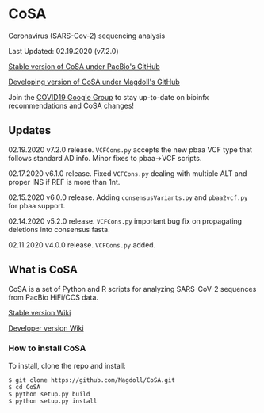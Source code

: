 # CoSA
Coronavirus (SARS-Cov-2) sequencing analysis

Last Updated: 02.19.2020 (v7.2.0)

[Stable version of CoSA under PacBio's GitHub](https://github.com/pacificbiosciences/CoSA)

[Developing version of CoSA under Magdoll's GitHub](https://github.com/Magdoll/CoSA)

Join the [COVID19 Google Group](https://groups.google.com/g/smrt_covid19) to stay up-to-date on bioinfx recommendations and CoSA changes!
 

## Updates

02.19.2020    v7.2.0 release. `VCFCons.py` accepts the new pbaa VCF type that follows standard AD info. Minor fixes to pbaa->VCF scripts.

02.17.2020    v6.1.0 release. Fixed `VCFCons.py` dealing with multiple ALT and proper INS if REF is more than 1nt.

02.15.2020    v6.0.0 release. Adding `consensusVariants.py` and `pbaa2vcf.py` for pbaa support.

02.14.2020    v5.2.0 release. `VCFCons.py` important bug fix on propagating deletions into consensus fasta.

02.11.2020    v4.0.0 release. `VCFCons.py` added.

## What is CoSA

CoSA is a set of Python and R scripts for analyzing SARS-CoV-2 sequences from PacBio HiFi/CCS data.  

[Stable version Wiki](https://github.com/PacificBiosciences/CoSA/wiki)

[Developer version Wiki](https://github.com/Magdoll/CoSA/wiki)


<a name="install"/>

### How to install CoSA

To install, clone the repo and install:

```
$ git clone https://github.com/Magdoll/CoSA.git
$ cd CoSA
$ python setup.py build
$ python setup.py install
```
